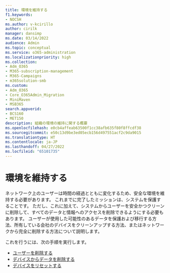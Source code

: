 ```yaml
---
title: 環境を維持する
f1.keywords:
- NOCSH
ms.author: v-kcirillo
author: cirilk
manager: dansimp
ms.date: 03/14/2022
audience: Admin
ms.topic: conceptual
ms.service: o365-administration
ms.localizationpriority: high
ms.collection:
- Adm_O365
- M365-subscription-management
- M365-Campaigns
- m365solution-smb
ms.custom:
- Adm_O365
- Core_O365Admin_Migration
- MiniMaven
- MSB365
search.appverid:
- BCS160
- MET150
description: 組織の環境の維持に関する概要
ms.openlocfilehash: e0cb4affeab63500f1cc38afb635f80f8ffcdf38
ms.sourcegitcommit: e50c13d9be3ed05ecb156d497551acf2c9da9015
ms.translationtype: HT
ms.contentlocale: ja-JP
ms.lasthandoff: 04/27/2022
ms.locfileid: "65101735"
---
```

# <a name="maintain-your-environment"></a>環境を維持する

ネットワーク上のユーザーは時間の経過とともに変化するため、安全な環境を維持する必要があります。 これまでに完了したミッションは、システムを保護することです。 ただし、これに加えて、システムからユーザーを安全かつクリーンに削除して、すべてのデータと情報へのアクセスを削除できるようにする必要もあります。 ユーザーが使用した可能性のあるデータを保護および移行する方法、所有している会社のデバイスをクリーンアップする方法、またはネットワークから完全に削除する方法について説明します。

これを行うには、次の手順を実行します。

- [ユーザーを削除する](m365bp-review-remediation-actions-devices.md)
- [デバイスからデータを削除する](../admin/devices/remove-company-data.md)
- [デバイスをリセットする](../admin/devices/reset-devices-to-factory-settings.md)

